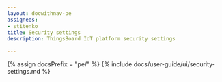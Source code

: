 ```yaml
---
layout: docwithnav-pe
assignees:
- stitenko
title: Security settings
description: ThingsBoard IoT platform security settings

---
```


{% assign docsPrefix = "pe/" %}
{% include docs/user-guide/ui/security-settings.md %}